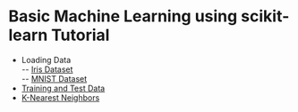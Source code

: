 # Basic Machine Learning using scikit-learn Tutorial

- Loading Data  
-- [Iris Dataset](https://github.com/mrolarik/basic-machine-learning-using-scikit-learn/blob/master/001-Loading-Data.ipynb)  
-- [MNIST Dataset](https://github.com/mrolarik/basic-machine-learning-using-scikit-learn/blob/master/001-Loading-Data-MNIST.ipynb)  
- [Training and Test Data](https://github.com/mrolarik/basic-machine-learning-using-scikit-learn/blob/master/002-Train-Test-Data.ipynb)  
- [K-Nearest Neighbors](https://github.com/mrolarik/basic-machine-learning-using-scikit-learn/blob/master/003-KNN.ipynb)
